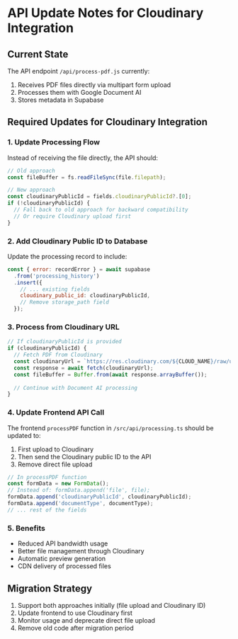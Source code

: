 # API Update Notes for Cloudinary Integration

## Current State
The API endpoint `/api/process-pdf.js` currently:
1. Receives PDF files directly via multipart form upload
2. Processes them with Google Document AI
3. Stores metadata in Supabase

## Required Updates for Cloudinary Integration

### 1. Update Processing Flow
Instead of receiving the file directly, the API should:
```javascript
// Old approach
const fileBuffer = fs.readFileSync(file.filepath);

// New approach
const cloudinaryPublicId = fields.cloudinaryPublicId?.[0];
if (!cloudinaryPublicId) {
  // Fall back to old approach for backward compatibility
  // Or require Cloudinary upload first
}
```

### 2. Add Cloudinary Public ID to Database
Update the processing record to include:
```javascript
const { error: recordError } = await supabase
  .from('processing_history')
  .insert({
    // ... existing fields
    cloudinary_public_id: cloudinaryPublicId,
    // Remove storage_path field
  });
```

### 3. Process from Cloudinary URL
```javascript
// If cloudinaryPublicId is provided
if (cloudinaryPublicId) {
  // Fetch PDF from Cloudinary
  const cloudinaryUrl = `https://res.cloudinary.com/${CLOUD_NAME}/raw/upload/${cloudinaryPublicId}`;
  const response = await fetch(cloudinaryUrl);
  const fileBuffer = Buffer.from(await response.arrayBuffer());
  
  // Continue with Document AI processing
}
```

### 4. Update Frontend API Call
The frontend `processPDF` function in `/src/api/processing.ts` should be updated to:
1. First upload to Cloudinary
2. Then send the Cloudinary public ID to the API
3. Remove direct file upload

```typescript
// In processPDF function
const formData = new FormData();
// Instead of: formData.append('file', file);
formData.append('cloudinaryPublicId', cloudinaryPublicId);
formData.append('documentType', documentType);
// ... rest of the fields
```

### 5. Benefits
- Reduced API bandwidth usage
- Better file management through Cloudinary
- Automatic preview generation
- CDN delivery of processed files

## Migration Strategy
1. Support both approaches initially (file upload and Cloudinary ID)
2. Update frontend to use Cloudinary first
3. Monitor usage and deprecate direct file upload
4. Remove old code after migration period